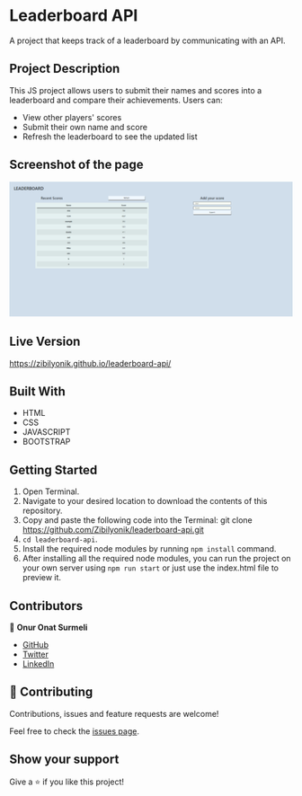 # Leaderboard API
A project that keeps track of a leaderboard by communicating with an API.




## Project Description
This JS project allows users to submit their names and scores into a leaderboard and compare their achievements.
Users can:
- View other players' scores
- Submit their own name and score
- Refresh the leaderboard to see the updated list



## Screenshot of the page
![Screenshot Profile Page](./.github/assets/screenshot.png)


## Live Version
https://zibilyonik.github.io/leaderboard-api/

## Built With

- HTML
- CSS
- JAVASCRIPT
- BOOTSTRAP


## Getting Started

1. Open Terminal.
2. Navigate to your desired location to download the contents of this repository.
3. Copy and paste the following code into the Terminal: git clone https://github.com/Zibilyonik/leaderboard-api.git
4. ```cd leaderboard-api```.
5. Install the required node modules by running `npm install` command.
6. After installing all the required node modules, you can run the project on your own server using `npm run start` or just use the index.html file to preview it.


## Contributors

👤 **Onur Onat Surmeli**

- [GitHub](https://github.com/Zibilyonik)
- [Twitter](https://twitter.com/OnurSurmeli2)
- [LinkedIn](https://www.linkedin.com/in/onuronatsurmeli/)


## 🤝 Contributing

Contributions, issues and feature requests are welcome!

Feel free to check the [issues page](../issues).

## Show your support

Give a ⭐️ if you like this project!

